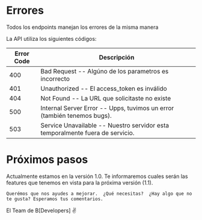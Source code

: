 # Errores

<aside class="notice">Todos los endpoints manejan los errores de la misma manera</aside>

La API utiliza los siguientes códigos:

Error Code | Descripción
---------- | -------
400 | Bad Request -- Algúno de los parametros es incorrecto
401 | Unauthorized -- El access_token es inválido
404 | Not Found -- La URL que solicitaste no existe
500 | Internal Server Error -- Upps, tuvimos un error (también tenemos bugs).
503 | Service Unavailable -- Nuestro servidor esta temporalmente fuera de servicio.

# Próximos pasos

Actualmente estamos en la versión 1.0.
Te informaremos cuales serán las features que tenemos en vista para la próxima versión (1.1).


`Querémos que nos ayudes a mejorar. 
¿Qué necesitas? 
¿Hay algo que no te gusta? Esperamos tus comentarios.`

El Team de B[Developers] ✌️

